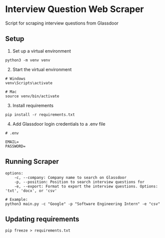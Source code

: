 # Interview Question Web Scraper

Script for scraping interview questions from Glassdoor

## Setup

1. Set up a virtual environment

```shell
python3 -m venv venv
```

2. Start the virtual environment

```shell
# Windows
venv\Scripts\activate

# Mac
source venv/bin/activate
```

3. Install requirements

```shell
pip install -r requirements.txt
```

4. Add Glassdoor login credentials to a .env file

```shell
# .env

EMAIL=
PASSWORD=
```

## Running Scraper

```shell
options:
    -c, --company: Company name to search on Glassdoor
    -p, --position: Position to search interview questions for
    -e, --export: Format to export the interview questions. Options: 'txt', 'docx', or 'csv'

# Example:
python3 main.py -c "Google" -p "Software Engineering Intern" -e "csv"
```

## Updating requirements

```shell
pip freeze > requirements.txt
```
